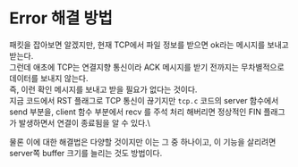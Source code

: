 # Error 해결 방법
패킷을 잡아보면 알겠지만, 현재 TCP에서 파일 정보를 받으면 ok라는 메시지를 보내고 받는다.\
그런데 애초에 TCP는 연결지향 통신이라 ACK 메시지를 받기 전까지는 무차별적으로 데이터를 보내지 않는다.\
즉, 이런 확인 메시지를 보내고 받을 필요가 없다는 것이다.\
지금 코드에서 RST 플래그로 TCP 통신이 끊기지만 `tcp.c` 코드의 server 함수에서 send 부분을, client 함수 부분에서 recv 를 주석 처리 해버리면 정상적인 FIN 플래그가 발생하면서 연결이 종료됨을 알 수 있다.\

물론 이에 대한 해결법은 다양할 것이지만 이는 그 중 하나이고, 이 기능을 살리려면 server쪽 buffer 크기를 늘리는 것도 방법이다.

